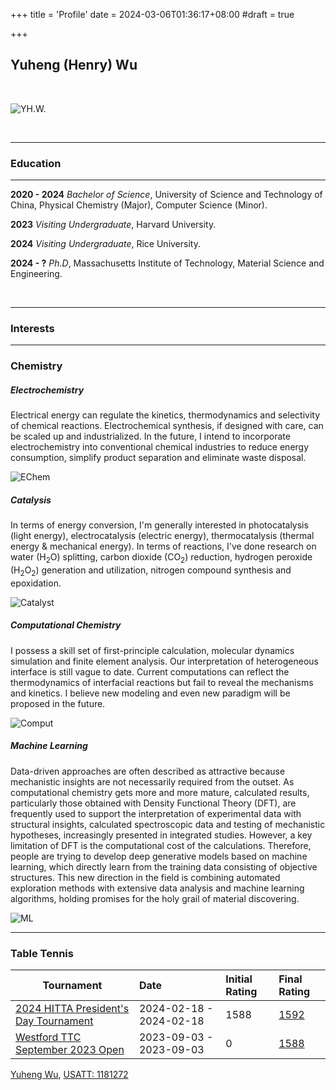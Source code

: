 +++
title = 'Profile'
date = 2024-03-06T01:36:17+08:00
#draft = true

+++
## Yuheng (Henry) Wu

&nbsp;

![YH.W.](/profile-img/selfie.jpg)

&nbsp;

------

### **Education**

------

**2020 - 2024**   *Bachelor of Science*, University of Science and Technology of China, Physical Chemistry (Major), Computer Science (Minor).

**2023** *Visiting Undergraduate*, Harvard University.

**2024** *Visiting Undergraduate*, Rice University.

**2024 - ?** *Ph.D*, Massachusetts Institute of Technology, Material Science and Engineering.

&nbsp;

------

### **Interests**

------

### Chemistry

##### **Electrochemistry**

Electrical energy can regulate the kinetics, thermodynamics and selectivity of chemical reactions. Electrochemical synthesis, if designed with care, can be scaled up and industrialized. In the future, I intend to incorporate electrochemistry into conventional chemical industries to reduce energy consumption, simplify product separation and eliminate waste disposal.

![EChem](/profile-img/EChem.png)

##### **Catalysis**

In terms of energy conversion, I\'m generally interested in photocatalysis (light energy), electrocatalysis (electric energy), thermocatalysis (thermal energy & mechanical energy). In terms of reactions, I\'ve done research on water ($\mathrm{H_2O}$) splitting, carbon dioxide ($\mathrm{CO_2}$) reduction, hydrogen peroxide ($\mathrm{H_2O_2}$) generation and utilization, nitrogen compound synthesis and epoxidation.

![Catalyst](/profile-img/Catalyst.png)

##### **Computational Chemistry**

I possess a skill set of first-principle calculation, molecular dynamics simulation and finite element analysis. Our interpretation of heterogeneous interface is still vague to date. Current computations can reflect the thermodynamics of interfacial reactions but fail to reveal the mechanisms and kinetics. I believe new modeling and even new paradigm will be proposed in the future.

![Comput](/profile-img/Comput.png)

##### **Machine Learning**

Data-driven approaches are often described as attractive because mechanistic insights are not necessarily required from the outset. As computational chemistry gets more and more mature, calculated results, particularly those obtained with Density Functional Theory (DFT), are frequently used to support the interpretation of experimental data with structural insights, calculated spectroscopic data and testing of mechanistic hypotheses, increasingly presented in integrated studies. However, a key limitation of DFT is the computational cost of the calculations. Therefore, people are trying to develop deep generative models based on machine learning, which directly learn from the training data consisting of objective structures. This new direction in the field is combining automated exploration methods with extensive data analysis and machine learning algorithms, holding promises for the holy grail of material discovering.

![ML](/profile-img/ML.png)

------

### Table Tennis

| Tournament                                                   | Date                    | Initial Rating | Final Rating                                                 |
| ------------------------------------------------------------ | :---------------------- | :------------- | :----------------------------------------------------------- |
| [2024 HITTA President\'s Day Tournament](https://usatt.simplycompete.com/t/tr/14937?uai=181272) | 2024-02-18 - 2024-02-18 | 1588           | [1592](https://usatt.simplycompete.com/exp/index?tri=14937&uai=181272) |
| [Westford TTC September 2023 Open](https://usatt.simplycompete.com/t/tr/14776?uai=181272) | 2023-09-03 - 2023-09-03 | 0              | [1588](https://usatt.simplycompete.com/exp/index?tri=14776&uai=181272) |

[Yuheng Wu](https://usatt.simplycompete.com/userAccount/up/181272?uai=181272&embedded=&max=20), [USATT: 1181272](https://usatt.simplycompete.com/userAccount/up/181272?uai=181272&embedded=&max=20)

&nbsp;
